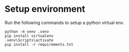 
# Setup environment

Run the following commands to setup a python virtual env.

```
python -m venv .venv
pip install virtualenv
.venv\Scripts\activate
pip install -r requirements.txt
```
